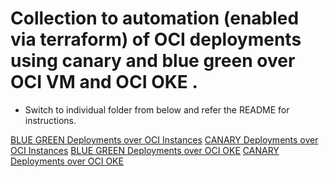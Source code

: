 Collection to automation (enabled via terraform) of OCI deployments using canary and blue green over OCI VM and OCI OKE .
=========

 - Switch to individual folder from below  and refer the README for instructions.


[BLUE GREEN Deployments over OCI Instances](bluegreen-deployments-instances)
[CANARY Deployments over OCI Instances](canary-deployments-instances)
[BLUE GREEN Deployments over OCI OKE](bluegreen-deployments-oke)
[CANARY Deployments over OCI OKE](canary-deployments-oke)
